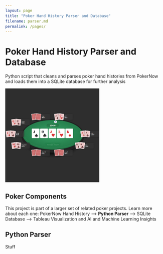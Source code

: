 ```yaml
---
layout: page
title: "Poker Hand History Parser and Database"
filename: parser.md
permalink: /pages/
---
```


# Poker Hand History Parser and Database
Python script that cleans and parses poker hand histories from PokerNow and loads them into a SQLite database for further analysis

<img src="images/poker.png" alt="Poker screenshot" width="300" height="300">


## Poker Components

This project is part of a larger set of related poker projects. Learn more about each one:
PokerNow Hand History --> **Python Parser** --> SQLite Database --> Tableau Visualization and AI and Machine Learning Insights

## Python Parser

Stuff

